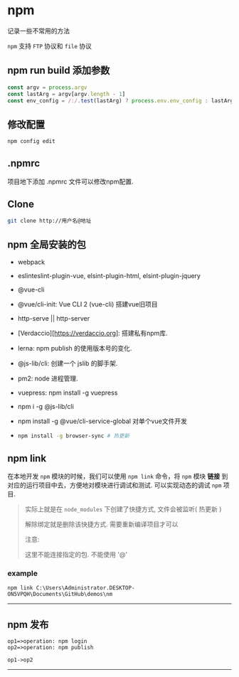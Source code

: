 # npm

记录一些不常用的方法

`npm` 支持 `FTP` 协议和 `file` 协议



## npm run build 添加参数

```js
const argv = process.argv
const lastArg = argv[argv.length - 1]
const env_config = /:/.test(lastArg) ? process.env.env_config : lastArg
```



## 修改配置

```bash
npm config edit
```



## .npmrc

项目地下添加 .npmrc 文件可以修改npm配置.



## Clone

```bash
git clone http://用户名@地址
```



## npm 全局安装的包

+ webpack

+ eslinteslint-plugin-vue, elsint-plugin-html, elsint-plugin-jquery

+ @vue-cli

+ @vue/cli-init:  Vue CLI 2 (vue-cli)  搭建vue旧项目

+ http-serve || http-server

+ [Verdaccio][https://verdaccio.org]: 搭建私有npm库.

+ lerna: npm publish 的使用版本号的变化.

+ @js-lib/cli: 创建一个 jslib 的脚手架.

+ pm2: node 进程管理.

+ vuepress: npm install -g vuepress

+ npm i -g @js-lib/cli

+ npm install -g @vue/cli-service-global    对单个vue文件开发

+ ```bash
  npm install -g browser-sync # 热更新
  ```



## npm link

在本地开发 `npm` 模块的时候，我们可以使用 `npm link` 命令，将 `npm` 模块 **链接** 到对应的运行项目中去，方便地对模块进行调试和测试. 可以实现动态的调试 `npm` 项目.

> 实际上就是在 `node_modules` 下创建了快捷方式, 文件会被监听( 热更新 )
>
> 解除绑定就是删除该快捷方式. 需要重新编译项目才可以
>
> 注意:
>
> 	这里不能连接指定的包. 不能使用 '@'

### example

```cli
npm link C:\Users\Administrator.DESKTOP-ON5VPQH\Documents\GitHub\demos\nm
```

---



## npm 发布

```flow
op1=>operation: npm login
op2=>operation: npm publish

op1->op2
```





---









